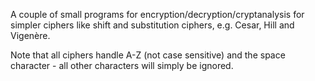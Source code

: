 
A couple of small programs for encryption/decryption/cryptanalysis for simpler ciphers like shift and substitution ciphers, e.g. Cesar, Hill and Vigenère.

Note that all ciphers handle A-Z (not case sensitive) and the space character - all other characters will simply be ignored.
